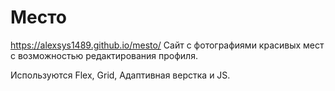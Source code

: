 # Место

https://alexsys1489.github.io/mesto/
Сайт с фотографиями красивых мест с возможностью редактирования профиля.

Используются Flex, Grid, Адаптивная верстка и JS.